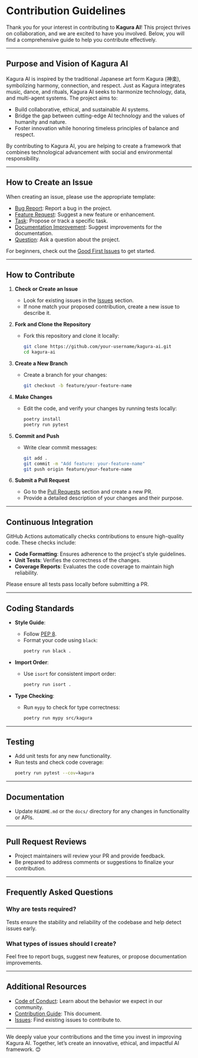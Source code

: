 # Contribution Guidelines

Thank you for your interest in contributing to **Kagura AI**! This project thrives on collaboration, and we are excited to have you involved. Below, you will find a comprehensive guide to help you contribute effectively.

---

## Purpose and Vision of Kagura AI

Kagura AI is inspired by the traditional Japanese art form Kagura (神楽), symbolizing harmony, connection, and respect. Just as Kagura integrates music, dance, and rituals, Kagura AI seeks to harmonize technology, data, and multi-agent systems. The project aims to:

- Build collaborative, ethical, and sustainable AI systems.
- Bridge the gap between cutting-edge AI technology and the values of humanity and nature.
- Foster innovation while honoring timeless principles of balance and respect.

By contributing to Kagura AI, you are helping to create a framework that combines technological advancement with social and environmental responsibility.

---

## How to Create an Issue

When creating an issue, please use the appropriate template:

- [Bug Report](https://github.com/JFK/kagura-ai/issues/new?template=bug_report.md): Report a bug in the project.
- [Feature Request](https://github.com/JFK/kagura-ai/issues/new?template=feature_request.md): Suggest a new feature or enhancement.
- [Task](https://github.com/JFK/kagura-ai/issues/new?template=task.md): Propose or track a specific task.
- [Documentation Improvement](https://github.com/JFK/kagura-ai/issues/new?template=documentation_improvement.md): Suggest improvements for the documentation.
- [Question](https://github.com/JFK/kagura-ai/issues/new?template=question.md): Ask a question about the project.

For beginners, check out the [Good First Issues](https://github.com/JFK/kagura-ai/issues?q=is%3Aopen+is%3Aissue+label%3A"good+first+issue") to get started.

---

## How to Contribute

1. **Check or Create an Issue**
   - Look for existing issues in the [Issues](https://github.com/JFK/kagura-ai/issues) section.
   - If none match your proposed contribution, create a new issue to describe it.

2. **Fork and Clone the Repository**
   - Fork this repository and clone it locally:
     ```bash
     git clone https://github.com/your-username/kagura-ai.git
     cd kagura-ai
     ```

3. **Create a New Branch**
   - Create a branch for your changes:
     ```bash
     git checkout -b feature/your-feature-name
     ```

4. **Make Changes**
   - Edit the code, and verify your changes by running tests locally:
     ```bash
     poetry install
     poetry run pytest
     ```

5. **Commit and Push**
   - Write clear commit messages:
     ```bash
     git add .
     git commit -m "Add feature: your-feature-name"
     git push origin feature/your-feature-name
     ```

6. **Submit a Pull Request**
   - Go to the [Pull Requests](https://github.com/JFK/kagura-ai/pulls) section and create a new PR.
   - Provide a detailed description of your changes and their purpose.

---

## Continuous Integration

GitHub Actions automatically checks contributions to ensure high-quality code. These checks include:

- **Code Formatting**: Ensures adherence to the project's style guidelines.
- **Unit Tests**: Verifies the correctness of the changes.
- **Coverage Reports**: Evaluates the code coverage to maintain high reliability.

Please ensure all tests pass locally before submitting a PR.

---

## Coding Standards

- **Style Guide**:
  - Follow [PEP 8](https://peps.python.org/pep-0008/).
  - Format your code using `black`:
    ```bash
    poetry run black .
    ```

- **Import Order**:
  - Use `isort` for consistent import order:
    ```bash
    poetry run isort .
    ```

- **Type Checking**:
  - Run `mypy` to check for type correctness:
    ```bash
    poetry run mypy src/kagura
    ```

---

## Testing

- Add unit tests for any new functionality.
- Run tests and check code coverage:
  ```bash
  poetry run pytest --cov=kagura
  ```

---

## Documentation

- Update `README.md` or the `docs/` directory for any changes in functionality or APIs.

---

## Pull Request Reviews

- Project maintainers will review your PR and provide feedback.
- Be prepared to address comments or suggestions to finalize your contribution.

---

## Frequently Asked Questions

### Why are tests required?
Tests ensure the stability and reliability of the codebase and help detect issues early.

### What types of issues should I create?
Feel free to report bugs, suggest new features, or propose documentation improvements.

---

## Additional Resources

- [Code of Conduct](./CODE_OF_CONDUCT.md): Learn about the behavior we expect in our community.
- [Contribution Guide](./CONTRIBUTING.md): This document.
- [Issues](https://github.com/JFK/kagura-ai/issues): Find existing issues to contribute to.

---

We deeply value your contributions and the time you invest in improving Kagura AI. Together, let’s create an innovative, ethical, and impactful AI framework. 😊
